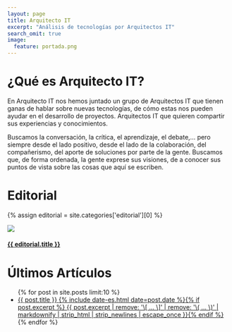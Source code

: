 ```yaml
---
layout: page
title: Arquitecto IT
excerpt: "Análisis de tecnologías por Arquitectos IT"
search_omit: true
image:
  feature: portada.png
---
```

# ¿Qué es Arquitecto IT?
En Arquitecto IT nos hemos juntado un grupo de Arquitectos IT que tienen ganas de hablar sobre nuevas tecnologías, de cómo estas nos pueden ayudar en el desarrollo de proyectos. Arquitectos IT que quieren compartir sus experiencias y conocimientos.

Buscamos la conversación, la crítica, el aprendizaje, el debate,… pero siempre desde el lado positivo, desde el lado de la colaboración, del compañerismo, del aporte de soluciones por parte de la gente. Buscamos que, de forma ordenada, la gente exprese sus visiones, de a conocer sus puntos de vista sobre las cosas que aquí se escriben.

# Editorial
{% assign editorial = site.categories['editorial'][0] %}
<div class="contenedor">  
  <img src="{{ site.url }}/images/{{ editorial.image.feature }}" class="img-responsive"/>
  <div class="bottom-right">
    <h4><a href="{{ site.url }}{{ editorial.url }}">{{ editorial.title }}</a></h4>
  </div>
</div>

# Últimos Artículos
<ul class="post-list">
{% for post in site.posts limit:10 %}
  <li><article><a href="{{ site.url }}{{ post.url }}">{{ post.title }} <span class="entry-date"><time datetime="{{ post.date | date_to_xmlschema }}">{% include date-es.html date=post.date %}</time></span>{% if post.excerpt %} <span class="excerpt">{{ post.excerpt | remove: '\[ ... \]' | remove: '\( ... \)' | markdownify | strip_html | strip_newlines | escape_once }}</span>{% endif %}</a></article></li>
{% endfor %}
</ul>
